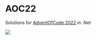 # AOC22
Solutions for [AdventOfCode 2022](https://adventofcode.com/) in .Net


![](https://img.shields.io/badge/stars%20⭐-34-yellow)
